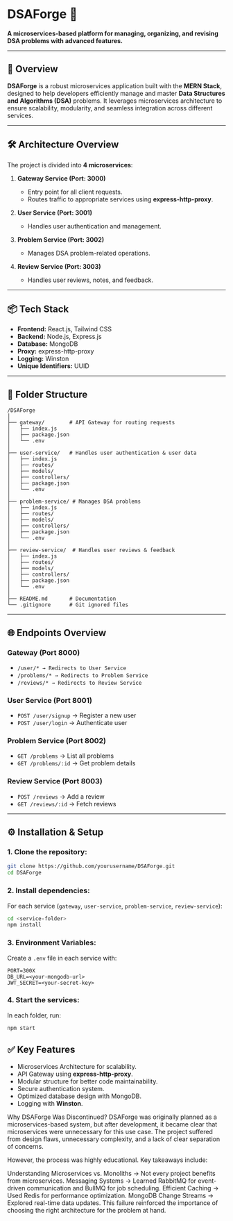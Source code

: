 
# **DSAForge 🔨**  
**A microservices-based platform for managing, organizing, and revising DSA problems with advanced features.**

---

## 🚀 **Overview**  
**DSAForge** is a robust microservices application built with the **MERN Stack**, designed to help developers efficiently manage and master **Data Structures and Algorithms (DSA)** problems. It leverages microservices architecture to ensure scalability, modularity, and seamless integration across different services.

---

## 🛠️ **Architecture Overview**  

The project is divided into **4 microservices**:

1. **Gateway Service (Port: 3000)**  
   - Entry point for all client requests.  
   - Routes traffic to appropriate services using **express-http-proxy**.  

2. **User Service (Port: 3001)**  
   - Handles user authentication and management.  

3. **Problem Service (Port: 3002)**  
   - Manages DSA problem-related operations.  

4. **Review Service (Port: 3003)**  
   - Handles user reviews, notes, and feedback.  

---

## 📦 **Tech Stack**  
- **Frontend:** React.js, Tailwind CSS  
- **Backend:** Node.js, Express.js  
- **Database:** MongoDB  
- **Proxy:** express-http-proxy  
- **Logging:** Winston  
- **Unique Identifiers:** UUID  

---

## 📂 **Folder Structure**  

```
/DSAForge
│
├── gateway/        # API Gateway for routing requests
│   ├── index.js
│   ├── package.json
│   └── .env
│
├── user-service/   # Handles user authentication & user data
│   ├── index.js
│   ├── routes/
│   ├── models/
│   ├── controllers/
│   ├── package.json
│   └── .env
│
├── problem-service/ # Manages DSA problems
│   ├── index.js
│   ├── routes/
│   ├── models/
│   ├── controllers/
│   ├── package.json
│   └── .env
│
├── review-service/  # Handles user reviews & feedback
│   ├── index.js
│   ├── routes/
│   ├── models/
│   ├── controllers/
│   ├── package.json
│   └── .env
│
├── README.md       # Documentation
└── .gitignore      # Git ignored files
```

---

## 🌐 **Endpoints Overview**  

### **Gateway (Port 8000)**  
- `/user/* → Redirects to User Service`  
- `/problems/* → Redirects to Problem Service`  
- `/reviews/* → Redirects to Review Service`  

### **User Service (Port 8001)**  
- `POST /user/signup` → Register a new user  
- `POST /user/login` → Authenticate user  

### **Problem Service (Port 8002)**  
- `GET /problems` → List all problems  
- `GET /problems/:id` → Get problem details  

### **Review Service (Port 8003)**  
- `POST /reviews` → Add a review  
- `GET /reviews/:id` → Fetch reviews  

---

## ⚙️ **Installation & Setup**  

### **1. Clone the repository:**  
```bash
git clone https://github.com/yourusername/DSAForge.git
cd DSAForge
```

### **2. Install dependencies:**  
For each service (`gateway`, `user-service`, `problem-service`, `review-service`):  
```bash
cd <service-folder>
npm install
```

### **3. Environment Variables:**  
Create a `.env` file in each service with:  
```env
PORT=300X
DB_URL=<your-mongodb-url>
JWT_SECRET=<your-secret-key>
```

### **4. Start the services:**  
In each folder, run:  
```bash
npm start
```



## ✅ **Key Features**  
- Microservices Architecture for scalability.  
- API Gateway using **express-http-proxy**.  
- Modular structure for better code maintainability.  
- Secure authentication system.  
- Optimized database design with MongoDB.  
- Logging with **Winston**.  

Why DSAForge Was Discontinued?
DSAForge was originally planned as a microservices-based system, but after development, it became clear that microservices were unnecessary for this use case. The project suffered from design flaws, unnecessary complexity, and a lack of clear separation of concerns.

However, the process was highly educational. Key takeaways include:

Understanding Microservices vs. Monoliths → Not every project benefits from microservices.
Messaging Systems → Learned RabbitMQ for event-driven communication and BullMQ for job scheduling.
Efficient Caching → Used Redis for performance optimization.
MongoDB Change Streams → Explored real-time data updates.
This failure reinforced the importance of choosing the right architecture for the problem at hand.
